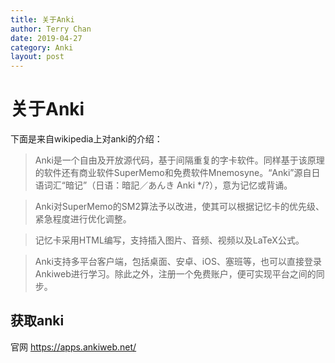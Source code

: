 ```yaml
---
title: 关于Anki
author: Terry Chan
date: 2019-04-27
category: Anki
layout: post
---
```


# 关于Anki


下面是来自wikipedia上对anki的介绍：
> Anki是一个自由及开放源代码，基于间隔重复的字卡软件。同样基于该原理的软件还有商业软件SuperMemo和免费软件Mnemosyne。“Anki”源自日语词汇“暗记”（日语：暗記／あんき Anki */?），意为记忆或背诵。

> Anki对SuperMemo的SM2算法予以改进，使其可以根据记忆卡的优先级、紧急程度进行优化调整。

> 记忆卡采用HTML编写，支持插入图片、音频、视频以及LaTeX公式。

> Anki支持多平台客户端，包括桌面、安卓、iOS、塞班等，也可以直接登录Ankiweb进行学习。除此之外，注册一个免费账户，便可实现平台之间的同步。

## 获取anki

官网 
https://apps.ankiweb.net/
